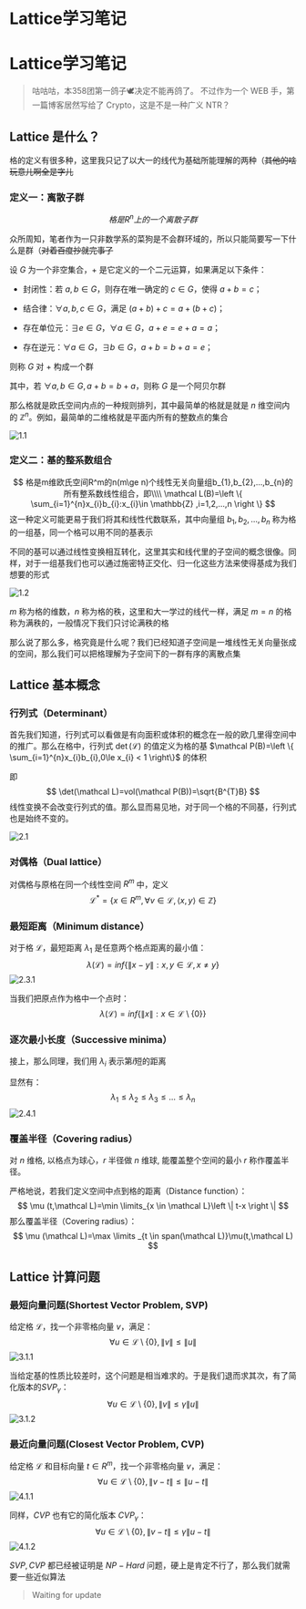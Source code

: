 # Lattice学习笔记



# Lattice学习笔记



> 咕咕咕，本358团第一鸽子🕊️决定不能再鸽了。
> 不过作为一个 WEB 手，第一篇博客居然写给了 Crypto，这是不是一种广义 NTR？



## Lattice 是什么？

格的定义有很多种，这里我只记了以大一的线代为基础所能理解的两种（~~其他的啥玩意儿啊全是字儿~~

### **定义一**：离散子群

$$
格是R^n上的一个离散子群
$$

众所周知，笔者作为一只非数学系的菜狗是不会群环域的，所以只能简要写一下什么是群（~~对着百度抄就完事了~~

设 $G$ 为一个非空集合，$+$ 是它定义的一个二元运算，如果满足以下条件：

- 封闭性：若 $a,b\in G$，则存在唯一确定的 $c\in G$，使得 $a+b=c$；

- 结合律：$\forall a,b,c \in G，$满足 $\left ( a+b \right ) +c=a+\left ( b+c \right )$；
- 存在单位元：$\exists e\in G，\forall a \in G，a+e=e+a=a$；
- 存在逆元：$\forall a \in G，\exists b \in G，a+b=b+a=e$；

则称 $G$ 对 $+$ 构成一个群

其中，若 $\forall a,b \in G,a+b=b+a$，则称 $G$ 是一个阿贝尔群

那么格就是欧氏空间内点的一种规则排列，其中最简单的格就是就是 $n$ 维空间内的 $\mathbb Z^n$。例如，最简单的二维格就是平面内所有的整数点的集合

![1.1](./img/1.jpeg)

### **定义二**：基的整系数组合


$$
格是m维欧氏空间R^m的n(m\ge n)个线性无关向量组b_{1},b_{2},...,b_{n}的所有整系数线性组合，即\\\\
\mathcal L(B)=\left \{ \sum_{i=1}^{n}x_{i}b_{i}:x_{i}\in \mathbb{Z} ,i=1,2,...,n    \right \}
$$
这一种定义可能更易于我们将其和线性代数联系，其中向量组 $b_{1},b_{2},...,b_{n}$ 称为格的一组基，同一个格可以用不同的基表示

不同的基可以通过线性变换相互转化，这里其实和线代里的子空间的概念很像。同样，对于一组基我们也可以通过施密特正交化、归一化这些方法来使得基成为我们想要的形式

![1.2](./img/2.jpeg)

$m$ 称为格的维数，$n$ 称为格的秩，这里和大一学过的线代一样，满足 $m=n$ 的格称为满秩的，一般情况下我们只讨论满秩的格

那么说了那么多，格究竟是什么呢？我们已经知道子空间是一堆线性无关向量张成的空间，那么我们可以把格理解为子空间下的一群有序的离散点集

## Lattice 基本概念

### 行列式（Determinant）

首先我们知道，行列式可以看做是有向面积或体积的概念在一般的欧几里得空间中的推广。那么在格中，行列式 $\det(\mathcal L)$ 的值定义为格的基 $\mathcal P(B)=\left \{ \sum_{i=1}^{n}x_{i}b_{i},0\le x_{i} < 1 \right\}$ 的体积

即
$$
\det(\mathcal L)=vol(\mathcal P(B))=\sqrt{B^{T}B}
$$
线性变换不会改变行列式的值。那么显而易见地，对于同一个格的不同基，行列式也是始终不变的。

![2.1](./img/3.jpeg)

### 对偶格（Dual lattice）

对偶格与原格在同一个线性空间 $R^{m}$ 中，定义
$$
\mathcal L^{*}=\left \{ x\in R^{m},\forall v \in \mathcal L,\left \langle x,y \right \rangle \in \mathbb Z \right \}
$$

### 最短距离（Minimum distance）

对于格 $\mathcal L$，最短距离 $\lambda_{1}$ 是任意两个格点距离的最小值：
$$
\lambda (\mathcal L)=inf\left \{ \left \| x-y \right \| :x,y \in \mathcal L,x \ne y  \right \}
$$
![2.3.1](./img/4.jpeg)

当我们把原点作为格中一个点时：
$$
\lambda (\mathcal L)=inf\left \{ \left \| x \right \| :x \in \mathcal L\setminus \left \{ 0 \right \}  \right \}
$$

### 逐次最小长度（Successive minima）

接上，那么同理，我们用 $\lambda_{i}$ 表示第$i$短的距离

显然有：
$$
\lambda_{1}\le \lambda_{2}\le \lambda_{3}\le ...\le \lambda_{n}
$$
![2.4.1](./img/5.jpeg)

### 覆盖半径（Covering radius）

对 $n$ 维格, 以格点为球心，$r$ 半径做 $n$ 维球, 能覆盖整个空间的最小 $r$ 称作覆盖半径。

严格地说，若我们定义空间中点到格的距离（Distance function）：
$$
\mu (t,\mathcal L)=\min \limits_{x \in \mathcal L}\left \| t-x \right \|
$$
那么覆盖半径（Covering radius）：
$$
\mu (\mathcal L)=\max \limits _{t \in span(\mathcal L)}\mu(t,\mathcal L)
$$

## Lattice 计算问题

### 最短向量问题(Shortest Vector Problem, SVP)

给定格 $\mathcal L$，找一个非零格向量 $v$，满足：
$$
\forall u \in \mathcal L\setminus \left \{ 0 \right \} ,\left \| v \right \| \le \left \| u \right \|
$$
![3.1.1](./img/6.jpeg)

当给定基的性质比较差时，这个问题是相当难求的。于是我们退而求其次，有了简化版本的$SVP_{\gamma}$：
$$
\forall u \in \mathcal L\setminus \left \{ 0 \right \} ,\left \| v \right \| \le \gamma\left \| u \right \|
$$
![3.1.2](./img/7.jpeg)

### 最近向量问题(Closest Vector Problem, CVP)

给定格 $\mathcal L$ 和目标向量 $t \in R^{m}$，找一个非零格向量 $v$，满足：
$$
\forall u \in \mathcal L\setminus \left \{ 0 \right \} ,\left \| v-t \right \| \le \left \| u-t \right \|
$$
![4.1.1](./img/8.jpeg)

同样，$CVP$ 也有它的简化版本 $CVP_{\gamma}$：
$$
\forall u \in \mathcal L\setminus \left \{ 0 \right \} ,\left \| v-t \right \| \le \gamma \left \| u-t \right \|
$$
![4.1.2](./img/9.jpeg)

$SVP,CVP$ 都已经被证明是 $NP-Hard$ 问题，硬上是肯定不行了，那么我们就需要一些近似算法

> Waiting for update



